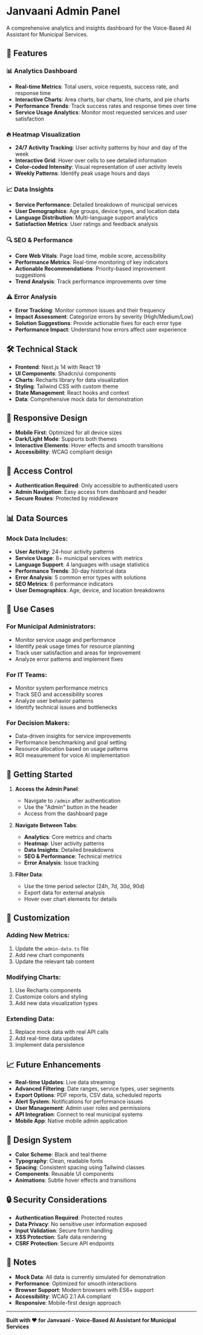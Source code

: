 # Janvaani Admin Panel

A comprehensive analytics and insights dashboard for the Voice-Based AI Assistant for Municipal Services.

## 🚀 Features

### 📊 Analytics Dashboard
- **Real-time Metrics**: Total users, voice requests, success rate, and response time
- **Interactive Charts**: Area charts, bar charts, line charts, and pie charts
- **Performance Trends**: Track success rates and response times over time
- **Service Usage Analytics**: Monitor most requested services and user satisfaction

### 🔥 Heatmap Visualization
- **24/7 Activity Tracking**: User activity patterns by hour and day of the week
- **Interactive Grid**: Hover over cells to see detailed information
- **Color-coded Intensity**: Visual representation of user activity levels
- **Weekly Patterns**: Identify peak usage hours and days

### 📈 Data Insights
- **Service Performance**: Detailed breakdown of municipal services
- **User Demographics**: Age groups, device types, and location data
- **Language Distribution**: Multi-language support analytics
- **Satisfaction Metrics**: User ratings and feedback analysis

### 🔍 SEO & Performance
- **Core Web Vitals**: Page load time, mobile score, accessibility
- **Performance Metrics**: Real-time monitoring of key indicators
- **Actionable Recommendations**: Priority-based improvement suggestions
- **Trend Analysis**: Track performance improvements over time

### ⚠️ Error Analysis
- **Error Tracking**: Monitor common issues and their frequency
- **Impact Assessment**: Categorize errors by severity (High/Medium/Low)
- **Solution Suggestions**: Provide actionable fixes for each error type
- **Performance Impact**: Understand how errors affect user experience

## 🛠️ Technical Stack

- **Frontend**: Next.js 14 with React 19
- **UI Components**: Shadcn/ui components
- **Charts**: Recharts library for data visualization
- **Styling**: Tailwind CSS with custom theme
- **State Management**: React hooks and context
- **Data**: Comprehensive mock data for demonstration

## 📱 Responsive Design

- **Mobile First**: Optimized for all device sizes
- **Dark/Light Mode**: Supports both themes
- **Interactive Elements**: Hover effects and smooth transitions
- **Accessibility**: WCAG compliant design

## 🔐 Access Control

- **Authentication Required**: Only accessible to authenticated users
- **Admin Navigation**: Easy access from dashboard and header
- **Secure Routes**: Protected by middleware

## 📊 Data Sources

### Mock Data Includes:
- **User Activity**: 24-hour activity patterns
- **Service Usage**: 8+ municipal services with metrics
- **Language Support**: 4 languages with usage statistics
- **Performance Trends**: 30-day historical data
- **Error Analysis**: 5 common error types with solutions
- **SEO Metrics**: 6 performance indicators
- **User Demographics**: Age, device, and location breakdowns

## 🎯 Use Cases

### For Municipal Administrators:
- Monitor service usage and performance
- Identify peak usage times for resource planning
- Track user satisfaction and areas for improvement
- Analyze error patterns and implement fixes

### For IT Teams:
- Monitor system performance metrics
- Track SEO and accessibility scores
- Analyze user behavior patterns
- Identify technical issues and bottlenecks

### For Decision Makers:
- Data-driven insights for service improvements
- Performance benchmarking and goal setting
- Resource allocation based on usage patterns
- ROI measurement for voice AI implementation

## 🚀 Getting Started

1. **Access the Admin Panel**:
   - Navigate to `/admin` after authentication
   - Use the "Admin" button in the header
   - Access from the dashboard page

2. **Navigate Between Tabs**:
   - **Analytics**: Core metrics and charts
   - **Heatmap**: User activity patterns
   - **Data Insights**: Detailed breakdowns
   - **SEO & Performance**: Technical metrics
   - **Error Analysis**: Issue tracking

3. **Filter Data**:
   - Use the time period selector (24h, 7d, 30d, 90d)
   - Export data for external analysis
   - Hover over chart elements for details

## 🔧 Customization

### Adding New Metrics:
1. Update the `admin-data.ts` file
2. Add new chart components
3. Update the relevant tab content

### Modifying Charts:
1. Use Recharts components
2. Customize colors and styling
3. Add new data visualization types

### Extending Data:
1. Replace mock data with real API calls
2. Add real-time data updates
3. Implement data persistence

## 📈 Future Enhancements

- **Real-time Updates**: Live data streaming
- **Advanced Filtering**: Date ranges, service types, user segments
- **Export Options**: PDF reports, CSV data, scheduled reports
- **Alert System**: Notifications for performance issues
- **User Management**: Admin user roles and permissions
- **API Integration**: Connect to real municipal systems
- **Mobile App**: Native mobile admin application

## 🎨 Design System

- **Color Scheme**: Black and teal theme
- **Typography**: Clean, readable fonts
- **Spacing**: Consistent spacing using Tailwind classes
- **Components**: Reusable UI components
- **Animations**: Subtle hover effects and transitions

## 🔒 Security Considerations

- **Authentication Required**: Protected routes
- **Data Privacy**: No sensitive user information exposed
- **Input Validation**: Secure form handling
- **XSS Protection**: Safe data rendering
- **CSRF Protection**: Secure API endpoints

## 📝 Notes

- **Mock Data**: All data is currently simulated for demonstration
- **Performance**: Optimized for smooth interactions
- **Browser Support**: Modern browsers with ES6+ support
- **Accessibility**: WCAG 2.1 AA compliant
- **Responsive**: Mobile-first design approach

---

**Built with ❤️ for Janvaani - Voice-Based AI Assistant for Municipal Services** 